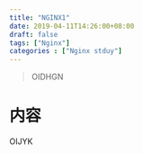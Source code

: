 ```yaml
---
title: "NGINX1"
date: 2019-04-11T14:26:00+08:00
draft: false
tags: ["Nginx"]
categories : ["Nginx stduy"]
---
```


> OIDHGN

# 内容

OIJYK